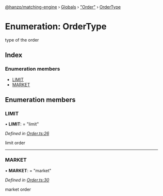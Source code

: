 [@hanzo/matching-engine](../README.md) › [Globals](../globals.md) › ["Order"](../modules/_order_.md) › [OrderType](_order_.ordertype.md)

# Enumeration: OrderType

type of the order

## Index

### Enumeration members

* [LIMIT](_order_.ordertype.md#limit)
* [MARKET](_order_.ordertype.md#market)

## Enumeration members

###  LIMIT

• **LIMIT**: = "limit"

*Defined in [Order.ts:26](https://github.com/hanzoai/matching-engine/blob/ece9147/src/Order.ts#L26)*

limit order

___

###  MARKET

• **MARKET**: = "market"

*Defined in [Order.ts:30](https://github.com/hanzoai/matching-engine/blob/ece9147/src/Order.ts#L30)*

market order
